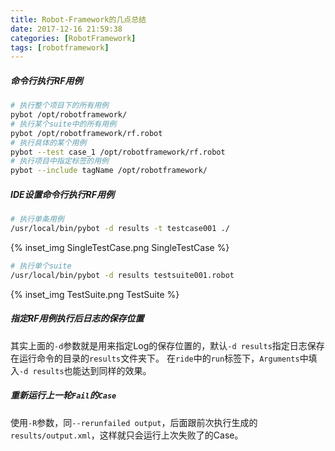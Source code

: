 ```yaml
---
title: Robot-Framework的几点总结
date: 2017-12-16 21:59:38
categories: [RobotFramework]
tags: [robotframework]
---
```


##### 命令行执行RF用例
```bash
# 执行整个项目下的所有用例
pybot /opt/robotframework/
# 执行某个suite中的所有用例
pybot /opt/robotframework/rf.robot
# 执行具体的某个用例
pybot --test case_1 /opt/robotframework/rf.robot
# 执行项目中指定标签的用例
pybot --include tagName /opt/robotframework/
```

##### IDE设置命令行执行RF用例
```bash
# 执行单条用例
/usr/local/bin/pybot -d results -t testcase001 ./
```
{% inset_img SingleTestCase.png SingleTestCase %}

```bash
# 执行单个suite
/usr/local/bin/pybot -d results testsuite001.robot
```
{% inset_img TestSuite.png TestSuite %}

##### 指定RF用例执行后日志的保存位置
其实上面的``-d``参数就是用来指定Log的保存位置的，默认``-d results``指定日志保存在运行命令的目录的``results``文件夹下。
在``ride``中的``run``标签下，``Arguments``中填入``-d results``也能达到同样的效果。

##### 重新运行上一轮``Fail``的``Case``
使用``-R``参数，同``--rerunfailed output``，后面跟前次执行生成的``results/output.xml``，这样就只会运行上次失败了的Case。
